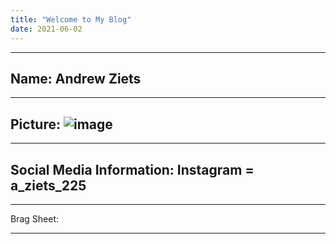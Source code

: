 ```yaml
---
title: "Welcome to My Blog"
date: 2021-06-02
---
```


---
Name: Andrew Ziets
---
---
Picture: ![image](https://user-images.githubusercontent.com/84386042/121518357-63302180-c9be-11eb-8367-3dbfcabe3e4f.png)
---
---
Social Media Information: Instagram = a_ziets_225
---
---
Brag Sheet:
  
---
